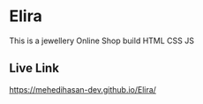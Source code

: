 # Elira
This is a jewellery Online Shop build HTML CSS JS
## Live Link
https://mehedihasan-dev.github.io/Elira/
